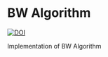 # BW Algorithm 
[![DOI](https://zenodo.org/badge/17884/bispojr/bw-algorithm.svg)](https://zenodo.org/badge/latestdoi/17884/bispojr/bw-algorithm)

Implementation of BW Algorithm
